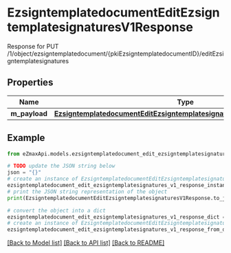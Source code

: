# EzsigntemplatedocumentEditEzsigntemplatesignaturesV1Response

Response for PUT /1/object/ezsigntemplatedocument/{pkiEzsigntemplatedocumentID}/editEzsigntemplatesignatures

## Properties

Name | Type | Description | Notes
------------ | ------------- | ------------- | -------------
**m_payload** | [**EzsigntemplatedocumentEditEzsigntemplatesignaturesV1ResponseMPayload**](EzsigntemplatedocumentEditEzsigntemplatesignaturesV1ResponseMPayload.md) |  | 

## Example

```python
from eZmaxApi.models.ezsigntemplatedocument_edit_ezsigntemplatesignatures_v1_response import EzsigntemplatedocumentEditEzsigntemplatesignaturesV1Response

# TODO update the JSON string below
json = "{}"
# create an instance of EzsigntemplatedocumentEditEzsigntemplatesignaturesV1Response from a JSON string
ezsigntemplatedocument_edit_ezsigntemplatesignatures_v1_response_instance = EzsigntemplatedocumentEditEzsigntemplatesignaturesV1Response.from_json(json)
# print the JSON string representation of the object
print(EzsigntemplatedocumentEditEzsigntemplatesignaturesV1Response.to_json())

# convert the object into a dict
ezsigntemplatedocument_edit_ezsigntemplatesignatures_v1_response_dict = ezsigntemplatedocument_edit_ezsigntemplatesignatures_v1_response_instance.to_dict()
# create an instance of EzsigntemplatedocumentEditEzsigntemplatesignaturesV1Response from a dict
ezsigntemplatedocument_edit_ezsigntemplatesignatures_v1_response_from_dict = EzsigntemplatedocumentEditEzsigntemplatesignaturesV1Response.from_dict(ezsigntemplatedocument_edit_ezsigntemplatesignatures_v1_response_dict)
```
[[Back to Model list]](../README.md#documentation-for-models) [[Back to API list]](../README.md#documentation-for-api-endpoints) [[Back to README]](../README.md)


